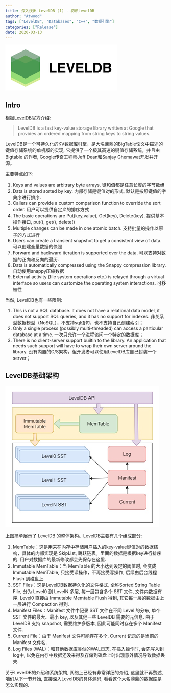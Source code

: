 ```yaml
---
title: 深入浅出 LevelDB (1) - 初识LevelDB  
author: "Atwood"
tags: ["LevelDB", "Databases", "C++", "数据引擎"]
categories: ["Release"]
date: 2020-03-13
---
```

![level_db_icon](/images/leveldb_intro/leveldb_icon.png)

## Intro
根据[LevelDB](https://github.com/google/leveldb)官方介绍:
>LevelDB is a fast key-value storage library written at Google that provides an ordered mapping from string keys to string values.

LevelDB是一个可持久化的KV数据库引擎，是大名鼎鼎的BigTable论文中描述的键值存储系统的单机版的实现, 它提供了一个极其高速的键值存储系统，并且由 Bigtable 的作者, Google传奇工程师Jeff Dean和Sanjay Ghemawat开发并开源。

主要特点如下:
1. Keys and values are arbitrary byte arrays. 键和值都是任意长度的字节数组
2. Data is stored sorted by key. 内部存储是键值对的形式, 默认是按照键值的字典序进行排序.
3. Callers can provide a custom comparison function to override the sort order. 用户可以提供自定义的排序方式
4. The basic operations are Put(key,value), Get(key), Delete(key). 提供基本操作接口, put(), get(), delete()
5. Multiple changes can be made in one atomic batch. 支持批量的操作以原子的方式进行
6. Users can create a transient snapshot to get a consistent view of data. 可以创建全量数据的快照
7. Forward and backward iteration is supported over the data. 可以支持对数据的正向和反向的遍历.
8. Data is automatically compressed using the Snappy compression library. 自动使用snappy压缩数据
9. External activity (file system operations etc.) is relayed through a virtual interface so users can customize the operating system interactions. 可移植性

当然, LevelDB也有一些限制:
1. This is not a SQL database. It does not have a relational data model, it does not support SQL queries, and it has no support for indexes. 非关系型数据模型（NoSQL），不支持sql语句，也不支持自己创建索引；
2. Only a single process (possibly multi-threaded) can access a particular database at a time. 一次只允许一个进程访问一个特定的数据库；
3. There is no client-server support builtin to the library. An application that needs such support will have to wrap their own server around the library. 没有内置的C/S架构，但开发者可以使用LevelDB库自己封装一个server；

## LevelDB基础架构
![avatar](/images/leveldb_intro/structure.jpg)

上图简单展示了 LevelDB 的整体架构。LevelDB主要有几个组成部分:

1. MemTable：这是用来在内存中存储用户插入的key-value键值对的数据结构，具体的内部实现是 SkipList, 跳跃链表。里面的数据是根据key进行排序的. 用户对数据库的最新修改都会先保存在这里.
2. Immutable MemTable：当 MemTable 的大小达到设定的阈值时, 会变成 Immutable MemTable, 只接受读操作，不再接受写操作, 后续由后台线程 Flush 到磁盘上.
3. SST Files：这是LevelDB数据持久化的文件格式. 全称Sorted String Table File, 分为 Level0 到 LevelN 多层, 每一层包含多个 SST 文件, 文件内数据有序. Level0 直接由 Immutable Memtable Flush 得到, 其它每一层的数据由上一层进行 Compaction 得到.
4. Manifest Files：Manifest 文件中记录 SST 文件在不同 Level 的分布, 单个 SST 文件的最大、最小 key, 以及其他一些 LevelDB 需要的元信息. 由于 LevelDB 支持 snapshot, 需要维护多版本, 因此可能同时存在多个 Manifest 文件.
5. Current File：由于 Manifest 文件可能存在多个, Current 记录的是当前的 Manifest 文件名.
6. Log Files (WAL)：和其他数据库类似的WAL日志, 在插入操作时, 会先写入到log中, 以免在内存中数据还没来得及存储到磁盘上时出现意外情况导致数据丢失.

关于LevelDB的介绍和系统架构, 网络上已经有非常详细的介绍, 这里就不再赘述, 咱们从下一节开始, 直接深入LevelDB的具体源码, 看看这个大名鼎鼎的数据库是怎么实现的.